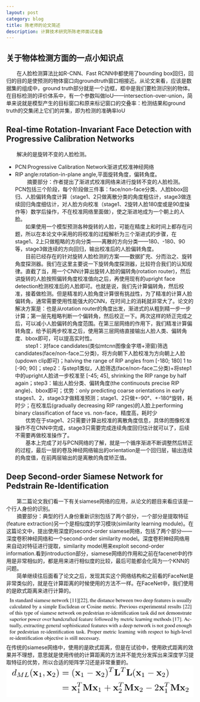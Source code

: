 ```yaml
---
layout: post
category: blog
title: 陈老师的论文简述
description: 计算技术研究所陈老师面试准备
---
```


## 关于物体检测方面的一点小知识点
　　在人脸检测算法比如R-CNN、Fast RCNN中都使用了bounding box回归，回归的目的是使预测的物体窗口向groundtruth窗口相接近。从论文来看，应该是数据集的组成中，ground truth部分就是一个边框，框中是我们要检测识别的物体。在目标检测的评价体系中，有一个参数叫做IoU——intersection-over-union，简单来说就是模型产生的目标窗口和原来标记窗口的交叠率：检测结果和ground truth的交集闭上它们的并集，即为检测的准确率IoU

## Real-time Rotation-Invariant Face Detection with Progressive Calibration Networks
　　解决的是旋转不变的人脸检测。
- PCN:Progressive Calibration Network渐进式校准神经网络 
- RIP angle:rotation-in-plane angle,平面旋转角度，偏转角度。<br>
　　  摘要部分：作者提出了渐进式校准网络来进行旋转不变的人脸检测。PCN包括三个阶段，每个阶段做三件事：face/non-face分类、人脸bbox回归、人脸偏转角度计算（stage1、2只做离散分类的角度粗估计，stage3做连续回归角度细估计，对人脸方向校准（stage1、2旋转人脸180度或是90度操作等）数学后操作，不在校准网络里面做），使之渐进地成为一个朝上的人脸。<br>
　　如果使用一个模型预测各种旋转的人脸，可能在精度上和时间上都存在问题，所以在本论文中采用的将校准的过程解析为三个渐进式的步骤，在stage1、2上只做粗略的方向分类——离散的方向分类——180、-180、90等，stage3做连续的方向回归，输出校准后的人脸偏转角度。<br>
　　目前已经存在的针对旋转人脸检测的方案——数据扩充、分而治之、旋转角度探测器。我们在这里主要说一下旋转角度探测器，比较符合我们的认知规律。直截了当，用一个CNN计算出旋转人脸的偏转角(rotation router)，然后讲旋转的人脸按照偏转角度校准值向之后，再使用现有的upright face detection检测校准后的人脸即可。也就是说，我们先计算偏转角，然后校准，接着做检测。但是精准的人脸角度计算很有挑战性，为了精准的计算人脸偏转角，通常需要使用性能强大的CNN，在时间上的消耗就非常大了。论文的解决方案是：也是从rotation router的角度出发，渐进式的从粗到精一步一步计算；第一层先粗略判断一个偏转角，然后校正一下。两次这样的矫正完成之后，可以减小人脸偏转的角度范围。在第三层网络的作用下，我们精准计算偏转角度，给予前两步校准之后，使用第三层网络直接输出人脸人类、偏转角度、bbox即可，可以提高实时性。<br>
　　step1：对face candidates(类似mtcnn图像金字塔+滑窗)筛选candidates(face/non-face二分类)，将方向朝下人脸校准为方向朝上人脸(updown clip即可)；halving the range of RIP angles from [-180; 180] 1 to [-90; 90]；step2：与step1类似，人脸筛选(face/non-face二分类)+将step1中的upright人脸进一步校准至 [-45; 45], shrinking the RIP range by half again；step3：输出人脸分类、偏转角度(the continuouts precise RIP angle)、bbox即可；优势：only predicting coarse orientations in early stages1、2，stage3才做精准预测；stage1、2只做+-90°、+-180°旋转，耗时少；在校准后(gradually decreasing RIP ranges)的人脸上performing binary classification of face vs. non-face，精度高，耗时少<br>
　　优势在于stage1、2只需要计算出校准的离散角度信息，具体的图像校准操作不在CNN中完成，stage3只需要完成连续角度回归估计就可以了，后续不需要再做校准操作了。<br>
　　基本上完成了对与PCN网络的了解，就是一个循序渐进不断调整然后矫正的过程，最后一层的卷及神经网络输出的orientation是一个回归层，输出连续的角度值，在前两层输出的是离散的角度矫正值。<br>
## Deep Second-order Siamese Network for Pedstrain Re-Identification 
　　第二篇论文我们看一下有关siamese网络的应用，从论文的题目来看应该是一个行人身份的识别。<br>
　　摘要部分：典型的行人身份重新识别包括了两个部分，一个部分是提取特征(feature extraction)另一个是相似度的学习模块(similarity learning module)。在这篇论文中，提出使用深度的second-order siamese网络，包括了两个部分——深度卷积神经网络和一个second-order similarity model。深度卷积神经网络用来自动对特征进行提取，similarity model用来exploit second-order information.看到introduction部分，siamese网络的作用和之前在facenet中的作用是非常相似的，都是用来进行相似度的比较，最后可能都会化简为一个KNN的问题。<br>
　　简单继续往后面看了论文之后，发现其实这个网络结构和之前看的FaceNet是非常类似的，就是在计算距离的时候使用的方法不一样。在FaceNet中，我们使用的是欧式距离来进行计算的。
![](/downloads/siamese距离.png)
　　在传统的siamese网络中，使用的是欧式距离，但是在试验中，使用欧式距离的效果并不理想，意思就是使用传统的计算距离的方法并不能充分发挥出来深度学习提取特征的优势，所以合适的矩阵学习还是非常重要的。
![](/downloads/distance.png)